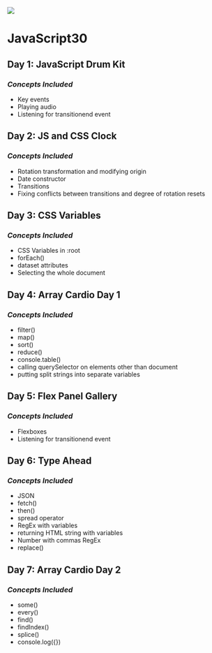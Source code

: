 ﻿![](https://javascript30.com/images/JS3-social-share.png)

# **JavaScript30**

## **Day 1: JavaScript Drum Kit**

### *Concepts Included*

- Key events
- Playing audio
- Listening for transitionend event

## **Day 2: JS and CSS Clock**

### *Concepts Included*

- Rotation transformation and modifying origin
- Date constructor
- Transitions
- Fixing conflicts between transitions and degree of rotation resets

## **Day 3: CSS Variables**

### *Concepts Included*

- CSS Variables in :root
- forEach()
- dataset attributes
- Selecting the whole document

## **Day 4: Array Cardio Day 1**

### *Concepts Included*

- filter()
- map()
- sort()
- reduce()
- console.table()
- calling querySelector on elements other than document
- putting split strings into separate variables

## **Day 5: Flex Panel Gallery**

### *Concepts Included*

- Flexboxes
- Listening for transitionend event

## **Day 6: Type Ahead**

### *Concepts Included*

- JSON
- fetch()
- then()
- spread operator
- RegEx with variables
- returning HTML string with variables
- Number with commas RegEx
- replace()

## **Day 7: Array Cardio Day 2**

### *Concepts Included*

- some()
- every()
- find()
- findIndex()
- splice()
- console.log({})